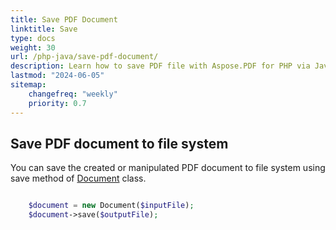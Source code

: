 ```yaml
---
title: Save PDF Document 
linktitle: Save
type: docs
weight: 30
url: /php-java/save-pdf-document/
description: Learn how to save PDF file with Aspose.PDF for PHP via Java library.
lastmod: "2024-06-05"
sitemap:
    changefreq: "weekly"
    priority: 0.7
---
```


## Save PDF document to file system

You can save the created or manipulated PDF document to file system using save method of [Document](https://reference.aspose.com/pdf/java/com.aspose.pdf/Document) class.

```php

    $document = new Document($inputFile);        
    $document->save($outputFile);
```
